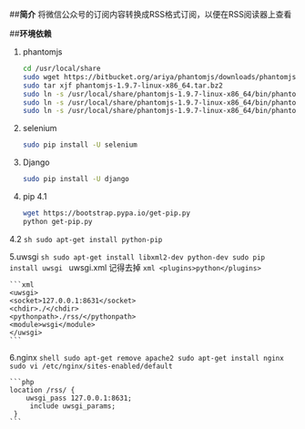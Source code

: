 ##**简介**
将微信公众号的订阅内容转换成RSS格式订阅，以便在RSS阅读器上查看

##**环境依赖**
 1. phantomjs 

    ```sh
    cd /usr/local/share
    sudo wget https://bitbucket.org/ariya/phantomjs/downloads/phantomjs-1.9.7-linux-x86_64.tar.bz2
    sudo tar xjf phantomjs-1.9.7-linux-x86_64.tar.bz2
    sudo ln -s /usr/local/share/phantomjs-1.9.7-linux-x86_64/bin/phantomjs /usr/local/share/phantomjs
    sudo ln -s /usr/local/share/phantomjs-1.9.7-linux-x86_64/bin/phantomjs /usr/local/bin/phantomjs
    sudo ln -s /usr/local/share/phantomjs-1.9.7-linux-x86_64/bin/phantomjs /usr/bin/phantomjs
    ```

 2. selenium

    ```sh
    sudo pip install -U selenium
    ```
 3. Django

    ```sh
    sudo pip install -U django
    ```

 4. pip
  4.1
     ```sh
     wget https://bootstrap.pypa.io/get-pip.py
     python get-pip.py
     ```
  4.2
     ```sh
     sudo apt-get install python-pip
     ```

 5.uwsgi
    ```sh
    sudo apt-get install libxml2-dev python-dev
    sudo pip install uwsgi
    ```
    uwsgi.xml
    记得去掉
    ```xml
    <plugins>python</plugins>
    ```
     
    ```xml
    <uwsgi>                       
    <socket>127.0.0.1:8631</socket>
    <chdir>./</chdir>
    <pythonpath>./rss/</pythonpath>
    <module>wsgi</module>
    </uwsgi>
    ```

 6.nginx
    ```shell
    sudo apt-get remove apache2
    sudo apt-get install nginx
    sudo vi /etc/nginx/sites-enabled/default
    ```
    
    ```php
    location /rss/ {
        uwsgi_pass 127.0.0.1:8631;
         include uwsgi_params;
     }
    ```

